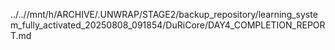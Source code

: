 ../..//mnt/h/ARCHIVE/.UNWRAP/STAGE2/backup_repository/learning_system_fully_activated_20250808_091854/DuRiCore/DAY4_COMPLETION_REPORT.md